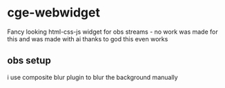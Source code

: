 # cge-webwidget
Fancy looking html-css-js widget for obs streams -
no work was made for this and was made with ai thanks to god this even works
## obs setup
i use composite blur plugin to blur the background manually
